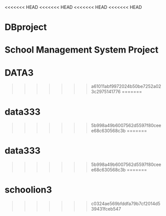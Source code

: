 <<<<<<< HEAD
<<<<<<< HEAD
<<<<<<< HEAD
<<<<<<< HEAD
# DBproject
School Management System Project
=======
# DATA3
>>>>>>> a61011abf9972024b50be7252a023c2975141776
=======
# data333
>>>>>>> 5b998a49b6007562d5597f80ceee68c630568c3b
=======
# data333
>>>>>>> 5b998a49b6007562d5597f80ceee68c630568c3b
=======
# schoolion3
>>>>>>> c0324ae569bfddfa79b7cf2014d539431fceb547
